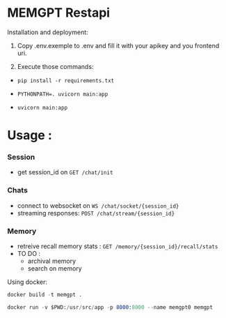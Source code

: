 # MEMGPT Restapi

Installation and deployment:

1. Copy .env.exemple to .env and fill it with your apikey and you frontend uri.

2. Execute those commands:

- `pip install -r requirements.txt`

- `PYTHONPATH=. uvicorn main:app`

- `uvicorn main:app`

# Usage : 

### Session
- get session_id on `GET /chat/init`

### Chats
- connect to websocket on `WS /chat/socket/{session_id}`
- streaming responses: `POST /chat/stream/{session_id}`

### Memory
- retreive recall memory stats : `GET /memory/{session_id}/recall/stats`
- TO DO : 
    - archival  memory
    - search on memory 

Using docker: 

```s
docker build -t memgpt .
```

```s
docker run -v $PWD:/usr/src/app -p 8000:8000 --name memgpt0 memgpt
```

